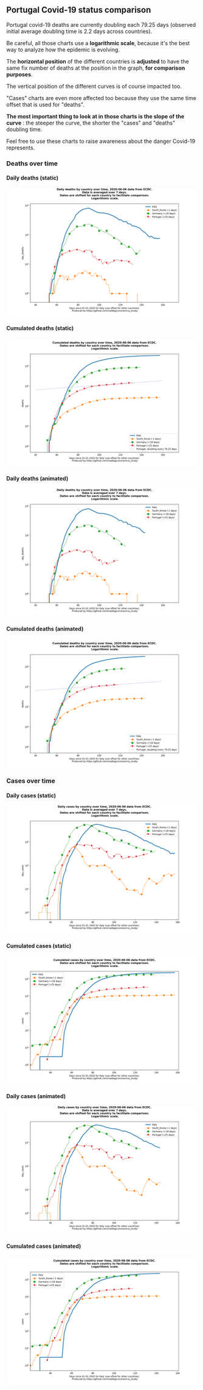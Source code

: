 ## Portugal Covid-19 status comparison 

Portugal covid-19 deaths are currently doubling each 79.25 days (observed initial average doubling time is 2.2 days across countries).



Be careful, all those charts use a **logarithmic scale**, because it's the best way to analyze how the epidemic is evolving.
 
The **horizontal position** of the different countries is **adjusted** to have the same fix number of deaths at the position in the graph, **for comparison purposes**.

The vertical position of the different curves is of course impacted too.

"Cases" charts are even more affected too because they use the same time offset that is used for "deaths".

**The most important thing to look at in those charts is the slope of the curve** : the steeper the curve, the shorter the "cases" and "deaths" doubling time.

Feel free to use these charts to raise awareness about the danger Covid-19 represents. 


 
### Deaths over time
 
#### Daily deaths (static)
![Portugal covid-19 daily deaths static chart](https://raw.githubusercontent.com/madlag/coronavirus_study/master/notebooks/graphs/2020-06-06/countries/Portugal/2020-06-06_Portugal_day_deaths.png "Portugal covid-19 day_deaths static chart")   
 
#### Cumulated deaths (static)
![Portugal covid-19 cumulated deaths static chart](https://raw.githubusercontent.com/madlag/coronavirus_study/master/notebooks/graphs/2020-06-06/countries/Portugal/2020-06-06_Portugal_deaths.png "Portugal covid-19 deaths static chart")   
 
#### Daily deaths (animated)
![Portugal covid-19 daily deaths animated chart](https://raw.githubusercontent.com/madlag/coronavirus_study/master/notebooks/graphs/2020-06-06/countries/Portugal/2020-06-06_Portugal_day_deaths.gif "Portugal covid-19 day_deaths animated chart")   
 
#### Cumulated deaths (animated)
![Portugal covid-19 cumulated deaths animated chart](https://raw.githubusercontent.com/madlag/coronavirus_study/master/notebooks/graphs/2020-06-06/countries/Portugal/2020-06-06_Portugal_deaths.gif "Portugal covid-19 deaths animated chart")   

 
### Cases over time
 
#### Daily cases (static)
![Portugal covid-19 daily cases static chart](https://raw.githubusercontent.com/madlag/coronavirus_study/master/notebooks/graphs/2020-06-06/countries/Portugal/2020-06-06_Portugal_day_cases.png "Portugal covid-19 day_cases static chart")   
 
#### Cumulated cases (static)
![Portugal covid-19 cumulated cases static chart](https://raw.githubusercontent.com/madlag/coronavirus_study/master/notebooks/graphs/2020-06-06/countries/Portugal/2020-06-06_Portugal_cases.png "Portugal covid-19 cases static chart")   
 
#### Daily cases (animated)
![Portugal covid-19 daily cases animated chart](https://raw.githubusercontent.com/madlag/coronavirus_study/master/notebooks/graphs/2020-06-06/countries/Portugal/2020-06-06_Portugal_day_cases.gif "Portugal covid-19 day_cases animated chart")   
 
#### Cumulated cases (animated)
![Portugal covid-19 cumulated cases animated chart](https://raw.githubusercontent.com/madlag/coronavirus_study/master/notebooks/graphs/2020-06-06/countries/Portugal/2020-06-06_Portugal_cases.gif "Portugal covid-19 cases animated chart")   

